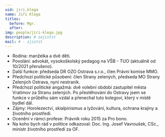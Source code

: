 ```yaml
---
uid: jiri.klega
name: Jiří Klega
titles:
  before: Mgr.
  after:
img: people/jiri-klega.jpg
description: # zajistit
mail: # - zjistit
---
```


- Rodina: manželka a dvě děti.
- Povolání: advokát, vysokoškolský pedagog na VŠB - TUO (aktuálně od 10/2021 přerušeno).
- Další funkce: předseda DR OZO Ostrava s.r.o., člen Právní komise MMO.
- Předchozí politické působení: člen Strany zelených, předseda MO Strany Zelených Ostrava, nyní nestraník.
- Předchozí politické angažmá: dvě volební období zastupitel města Vratimov za Stranu zelených. Po přestěhování do Ostravy jsem se funkce v průběhu sám vzdal a přenechal tuto kolegovi, který v místě bydlel dál.
- Zájmy: Horolezectví, skialpinismus a lyžování, kultura, ochrana krajiny a životního prostředí.
- Ocenění v rámci profese: Právník roku 2015 za Pro bono.
- Na koho bych rád v politice odkazoval: Doc. Ing. Josef Vavroušek, CSc., ministr životního prostředí za OF.
